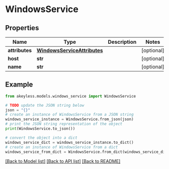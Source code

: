 # WindowsService


## Properties

Name | Type | Description | Notes
------------ | ------------- | ------------- | -------------
**attributes** | [**WindowsServiceAttributes**](WindowsServiceAttributes.md) |  | [optional] 
**host** | **str** |  | [optional] 
**name** | **str** |  | [optional] 

## Example

```python
from akeyless.models.windows_service import WindowsService

# TODO update the JSON string below
json = "{}"
# create an instance of WindowsService from a JSON string
windows_service_instance = WindowsService.from_json(json)
# print the JSON string representation of the object
print(WindowsService.to_json())

# convert the object into a dict
windows_service_dict = windows_service_instance.to_dict()
# create an instance of WindowsService from a dict
windows_service_from_dict = WindowsService.from_dict(windows_service_dict)
```
[[Back to Model list]](../README.md#documentation-for-models) [[Back to API list]](../README.md#documentation-for-api-endpoints) [[Back to README]](../README.md)


